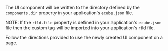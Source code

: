The UI component will be written to the directory
defined by the `components.dir` property in your application's `ecube.json` file.

NOTE: If the `rtld.file` property is defined in your application's `ecube.json` file then the 
custom tag will be imported into your application's rtld file.

Follow the directions provided to use the newly created UI component on a page.